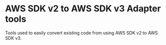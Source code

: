 # AWS SDK v2 to AWS SDK v3 Adapter tools

Tools used to easily convert existing code from using AWS SDK v2 to AWS SDK v3.
